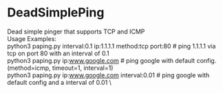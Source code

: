 # DeadSimplePing
Dead simple pinger that supports TCP and ICMP \
Usage Examples: \
  python3 paping.py interval:0.1 ip:1.1.1.1 method:tcp port:80 # ping 1.1.1.1 via tcp on port 80 with an interval of 0.1 \
  python3 paping.py ip:www.google.com # ping google with default config. (method=icmp, timeout=1, interval=1) \
  python3 paping.py ip:www.google.com interval:0.01 # ping google with default config and a interval of 0.01 \

